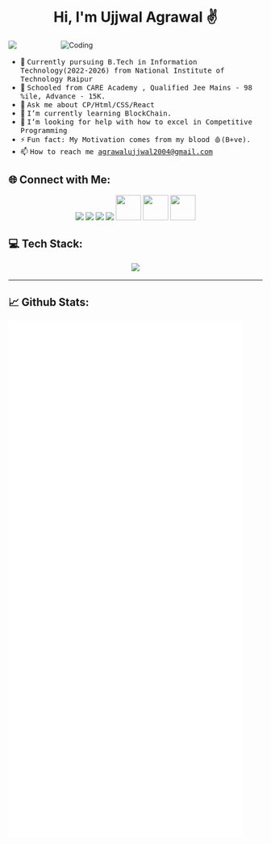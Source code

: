 <h1 align="center">Hi, I'm Ujjwal Agrawal ✌️</h1>
<img align="right" alt="Coding" width="400" src="https://mir-s3-cdn-cf.behance.net/project_modules/hd/06f21a161921919.63cd7887d0a70.gif">
<a href="https://visitcount.itsvg.in">
  <img src="https://visitcount.itsvg.in/api?id=ujjwalagrawal-1&label=Profile%20Views&color=9&icon=6&pretty=false" />
</a>

- 👷 <samp>Currently pursuing B.Tech in Information Technology(2022-2026) from National Institute of Technology Raipur
- 🔭 <samp>Schooled from CARE Academy , Qualified Jee Mains - 98 %ile, Advance - 15K.
- 💬 <samp>Ask me about CP/Html/CSS/React
- 🌱 <samp>I’m currently learning BlockChain.
- 🤔 <samp>I’m looking for help with how to excel in Competitive Programming
- ⚡ <samp>Fun fact: My Motivation comes from my blood 🩸(B+ve).
- 📫 <samp>How to reach me agrawalujjwal2004@gmail.com


## 🌐 Connect with Me:

<p align="center">
<a href="mailto:ujjwalagrawal2004@gmail.com" alt="GMail"><img src="https://skillicons.dev/icons?i=gmail" width="50"></a>
<a href="https://www.linkedin.com/in/ujjwal-agrawal-9267b1253/" alt="LinkedIn"><img src="https://skillicons.dev/icons?i=linkedin" width="50"></a>
<a href="https://www.instagram.com/itz_ujjwalagrawal/" alt="Instagram"><img src="https://skillicons.dev/icons?i=instagram" width="50"></a>
<a href="https://www.codechef.com/users/unerring_coder" alt="Codechef"><img src="https://i.pinimg.com/originals/c5/d9/fc/c5d9fc1e18bcf039f464c2ab6cfb3eb6.jpg" width="50"></a>
<a href="https://codeforces.com/profile/unerring_coder" alt="Codeforces"><img src="https://encrypted-tbn0.gstatic.com/images?q=tbn:ANd9GcQ2jceCE02769CeE2YG1Pv3_WAOCpCpK20wm64yRomjTnxXBwMApFbf7vJsx5EjzvGHpPg&usqp=CAU" height="50" width="50"></a>
<a href="https://leetcode.com/u/ujjwal_bhavishya_0101/" alt="Leetcode"><img src="https://avatars.githubusercontent.com/u/41718343?s=200&v=4" height="50" width="50"></a>
<a href="https://main--portfoliowebsit.netlify.app/" alt="My site"><img src="https://encrypted-tbn0.gstatic.com/images?q=tbn:ANd9GcQa5vM8_4U1okzbHKrqwb44hDMk1RtN0823bgW-oUajK44lVgRPvhpvKwEsTlXlem2l8IE&usqp=CAU" height="50" width="50"></a>
</p>

## 💻 Tech Stack:
<p align="center">
  <a href="https://skillicons.dev">
    <img src="https://skillicons.dev/icons?i=c,cpp,js,ts,python,css,html,bootstrap,django,tailwind,express,jquery,nodejs,react,vite,firebase,mongodb,mysql,figma,git,github,tailwind,vscode,androidstudio,postman&perline=5" />
  </a>
</p>


<hr>

## 📈 Github Stats:
<picture>
  <img src="/github-metrics.svg" alt="Metrics">
</picture>
